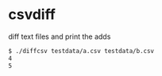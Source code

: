 # csvdiff

diff text files and print the adds

```sh
$ ./diffcsv testdata/a.csv testdata/b.csv
4
5
```
